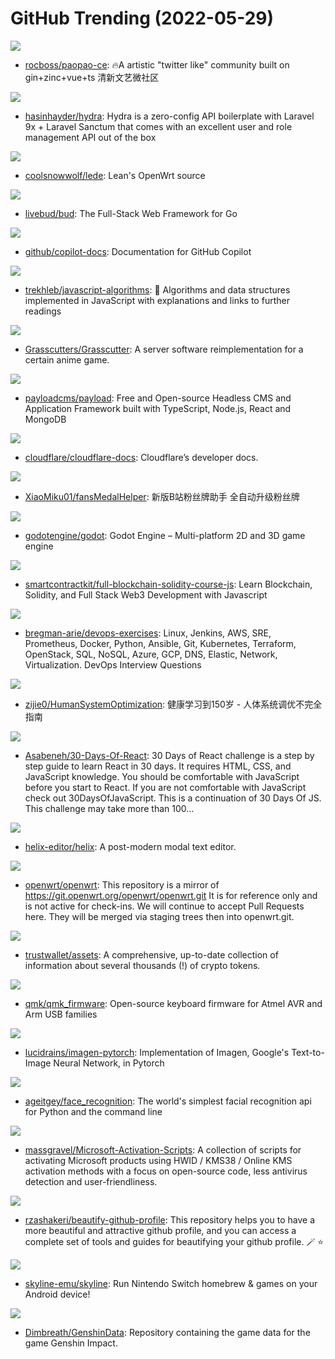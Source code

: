 # GitHub Trending (2022-05-29)

![](https://img.shields.io/badge/Go-New%20111-green?style=flat-square&logo=appveyor)
- [rocboss/paopao-ce](https://github.com/rocboss/paopao-ce): 🔥A artistic "twitter like" community built on gin+zinc+vue+ts 清新文艺微社区

![](https://img.shields.io/badge/PHP-New%2017-green?style=flat-square&logo=appveyor)
- [hasinhayder/hydra](https://github.com/hasinhayder/hydra): Hydra is a zero-config API boilerplate with Laravel 9x + Laravel Sanctum that comes with an excellent user and role management API out of the box

![](https://img.shields.io/badge/C-New%2025-green?style=flat-square&logo=appveyor)
- [coolsnowwolf/lede](https://github.com/coolsnowwolf/lede): Lean's OpenWrt source

![](https://img.shields.io/badge/JavaScript-New%20186-green?style=flat-square&logo=appveyor)
- [livebud/bud](https://github.com/livebud/bud): The Full-Stack Web Framework for Go

![](https://img.shields.io/badge/Python-New%20269-green?style=flat-square&logo=appveyor)
- [github/copilot-docs](https://github.com/github/copilot-docs): Documentation for GitHub Copilot

![](https://img.shields.io/badge/JavaScript-New%20213-green?style=flat-square&logo=appveyor)
- [trekhleb/javascript-algorithms](https://github.com/trekhleb/javascript-algorithms): 📝 Algorithms and data structures implemented in JavaScript with explanations and links to further readings

![](https://img.shields.io/badge/Java-New%20121-green?style=flat-square&logo=appveyor)
- [Grasscutters/Grasscutter](https://github.com/Grasscutters/Grasscutter): A server software reimplementation for a certain anime game.

![](https://img.shields.io/badge/TypeScript-New%20379-green?style=flat-square&logo=appveyor)
- [payloadcms/payload](https://github.com/payloadcms/payload): Free and Open-source Headless CMS and Application Framework built with TypeScript, Node.js, React and MongoDB

![](https://img.shields.io/badge/CSS-New%2010-green?style=flat-square&logo=appveyor)
- [cloudflare/cloudflare-docs](https://github.com/cloudflare/cloudflare-docs): Cloudflare’s developer docs.

![](https://img.shields.io/badge/Python-New%2032-green?style=flat-square&logo=appveyor)
- [XiaoMiku01/fansMedalHelper](https://github.com/XiaoMiku01/fansMedalHelper): 新版B站粉丝牌助手 全自动升级粉丝牌

![](https://img.shields.io/badge/C%2B%2B-New%2019-green?style=flat-square&logo=appveyor)
- [godotengine/godot](https://github.com/godotengine/godot): Godot Engine – Multi-platform 2D and 3D game engine

![](https://img.shields.io/badge/none-New%20143-green?style=flat-square&logo=appveyor)
- [smartcontractkit/full-blockchain-solidity-course-js](https://github.com/smartcontractkit/full-blockchain-solidity-course-js): Learn Blockchain, Solidity, and Full Stack Web3 Development with Javascript

![](https://img.shields.io/badge/Python-New%20125-green?style=flat-square&logo=appveyor)
- [bregman-arie/devops-exercises](https://github.com/bregman-arie/devops-exercises): Linux, Jenkins, AWS, SRE, Prometheus, Docker, Python, Ansible, Git, Kubernetes, Terraform, OpenStack, SQL, NoSQL, Azure, GCP, DNS, Elastic, Network, Virtualization. DevOps Interview Questions

![](https://img.shields.io/badge/none-New%20425-green?style=flat-square&logo=appveyor)
- [zijie0/HumanSystemOptimization](https://github.com/zijie0/HumanSystemOptimization): 健康学习到150岁 - 人体系统调优不完全指南

![](https://img.shields.io/badge/JavaScript-New%20145-green?style=flat-square&logo=appveyor)
- [Asabeneh/30-Days-Of-React](https://github.com/Asabeneh/30-Days-Of-React): 30 Days of React challenge is a step by step guide to learn React in 30 days. It requires HTML, CSS, and JavaScript knowledge. You should be comfortable with JavaScript before you start to React. If you are not comfortable with JavaScript check out 30DaysOfJavaScript. This is a continuation of 30 Days Of JS. This challenge may take more than 100…

![](https://img.shields.io/badge/Rust-New%2084-green?style=flat-square&logo=appveyor)
- [helix-editor/helix](https://github.com/helix-editor/helix): A post-modern modal text editor.

![](https://img.shields.io/badge/C-New%207-green?style=flat-square&logo=appveyor)
- [openwrt/openwrt](https://github.com/openwrt/openwrt): This repository is a mirror of https://git.openwrt.org/openwrt/openwrt.git It is for reference only and is not active for check-ins. We will continue to accept Pull Requests here. They will be merged via staging trees then into openwrt.git.

![](https://img.shields.io/badge/Go-New%203-green?style=flat-square&logo=appveyor)
- [trustwallet/assets](https://github.com/trustwallet/assets): A comprehensive, up-to-date collection of information about several thousands (!) of crypto tokens.

![](https://img.shields.io/badge/C-New%204-green?style=flat-square&logo=appveyor)
- [qmk/qmk_firmware](https://github.com/qmk/qmk_firmware): Open-source keyboard firmware for Atmel AVR and Arm USB families

![](https://img.shields.io/badge/Python-New%20339-green?style=flat-square&logo=appveyor)
- [lucidrains/imagen-pytorch](https://github.com/lucidrains/imagen-pytorch): Implementation of Imagen, Google's Text-to-Image Neural Network, in Pytorch

![](https://img.shields.io/badge/Python-New%2015-green?style=flat-square&logo=appveyor)
- [ageitgey/face_recognition](https://github.com/ageitgey/face_recognition): The world's simplest facial recognition api for Python and the command line

![](https://img.shields.io/badge/Batchfile-New%2036-green?style=flat-square&logo=appveyor)
- [massgravel/Microsoft-Activation-Scripts](https://github.com/massgravel/Microsoft-Activation-Scripts): A collection of scripts for activating Microsoft products using HWID / KMS38 / Online KMS activation methods with a focus on open-source code, less antivirus detection and user-friendliness.

![](https://img.shields.io/badge/none-New%20387-green?style=flat-square&logo=appveyor)
- [rzashakeri/beautify-github-profile](https://github.com/rzashakeri/beautify-github-profile): This repository helps you to have a more beautiful and attractive github profile, and you can access a complete set of tools and guides for beautifying your github profile. 🪄 ⭐

![](https://img.shields.io/badge/C%2B%2B-New%2041-green?style=flat-square&logo=appveyor)
- [skyline-emu/skyline](https://github.com/skyline-emu/skyline): Run Nintendo Switch homebrew & games on your Android device!

![](https://img.shields.io/badge/none-New%2020-green?style=flat-square&logo=appveyor)
- [Dimbreath/GenshinData](https://github.com/Dimbreath/GenshinData): Repository containing the game data for the game Genshin Impact.

